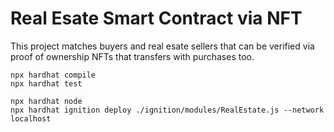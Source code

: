 # Real Esate Smart Contract via NFT

This project matches buyers and real esate sellers that can be verified via proof of ownership NFTs that transfers with purchases too.

```shell
npx hardhat compile
npx hardhat test

npx hardhat node
npx hardhat ignition deploy ./ignition/modules/RealEstate.js --network localhost
```
